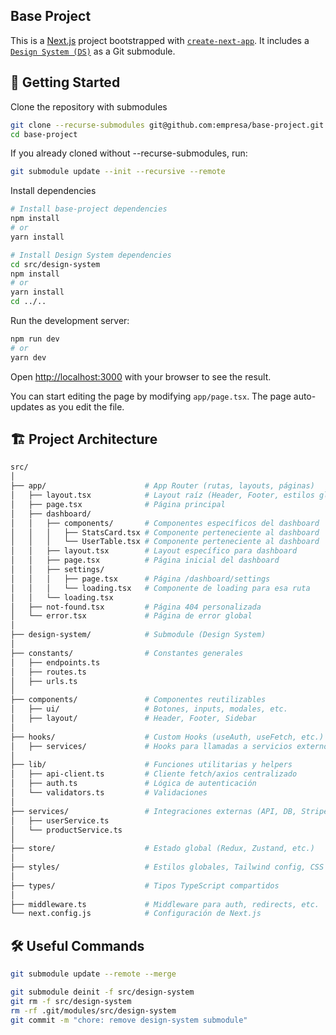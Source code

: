 ## Base Project
This is a [Next.js](https://nextjs.org) project bootstrapped with [`create-next-app`](https://nextjs.org/docs/app/api-reference/cli/create-next-app).
It includes a [`Design System (DS)`](https://github.com/techlottus/lottus-core-ui) as a Git submodule.

## 🚀 Getting Started

Clone the repository with submodules

```bash
git clone --recurse-submodules git@github.com:empresa/base-project.git
cd base-project
```

If you already cloned without --recurse-submodules, run:

```bash
git submodule update --init --recursive --remote
```

Install dependencies
```bash
# Install base-project dependencies
npm install
# or
yarn install
```

```bash
# Install Design System dependencies
cd src/design-system
npm install
# or
yarn install
cd ../..
```


Run the development server:

```bash
npm run dev
# or
yarn dev
```

Open [http://localhost:3000](http://localhost:3000) with your browser to see the result.

You can start editing the page by modifying `app/page.tsx`. The page auto-updates as you edit the file.


## 🏗️ Project Architecture
```bash
src/
│
├── app/                      # App Router (rutas, layouts, páginas)
│   ├── layout.tsx            # Layout raíz (Header, Footer, estilos globales)
│   ├── page.tsx              # Página principal
│   ├── dashboard/
│   │   ├── components/       # Componentes específicos del dashboard
│   │   │   ├── StatsCard.tsx # Componente perteneciente al dashboard
│   │   │   └── UserTable.tsx # Componente perteneciente al dashboard
│   │   ├── layout.tsx        # Layout específico para dashboard
│   │   ├── page.tsx          # Página inicial del dashboard
│   │   ├── settings/
│   │   │   ├── page.tsx      # Página /dashboard/settings
│   │   │   └── loading.tsx   # Componente de loading para esa ruta
│   │   └── loading.tsx
│   ├── not-found.tsx         # Página 404 personalizada
│   └── error.tsx             # Página de error global
│
├── design-system/            # Submodule (Design System)
│
├── constants/                # Constantes generales
│   ├── endpoints.ts 
│   ├── routes.ts 
│   ├── urls.ts 
│
├── components/               # Componentes reutilizables
│   ├── ui/                   # Botones, inputs, modales, etc.
│   ├── layout/               # Header, Footer, Sidebar
│
├── hooks/                    # Custom Hooks (useAuth, useFetch, etc.)
│   ├── services/             # Hooks para llamadas a servicios externos
│
├── lib/                      # Funciones utilitarias y helpers
│   ├── api-client.ts         # Cliente fetch/axios centralizado
│   ├── auth.ts               # Lógica de autenticación
│   └── validators.ts         # Validaciones
│
├── services/                 # Integraciones externas (API, DB, Stripe, etc.)
│   ├── userService.ts
│   └── productService.ts
│
├── store/                    # Estado global (Redux, Zustand, etc.)
│
├── styles/                   # Estilos globales, Tailwind config, CSS modules
│
├── types/                    # Tipos TypeScript compartidos
│
├── middleware.ts             # Middleware para auth, redirects, etc.
└── next.config.js            # Configuración de Next.js
```

## 🛠️ Useful Commands

```bash
git submodule update --remote --merge
```

```bash
git submodule deinit -f src/design-system
git rm -f src/design-system
rm -rf .git/modules/src/design-system
git commit -m "chore: remove design-system submodule"
```